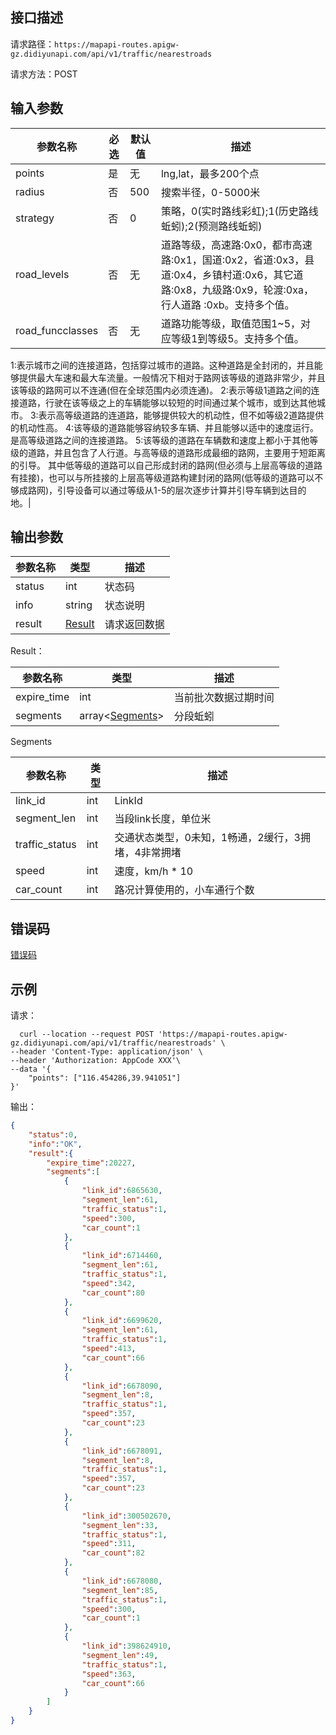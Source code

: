 ## 接口描述
请求路径：`https://mapapi-routes.apigw-gz.didiyunapi.com/api/v1/traffic/nearestroads`

请求方法：POST
## 输入参数
|参数名称 | 必选 | 默认值 | 描述|
|--------|-----|-----|-----|
|points| 是 | 无 |lng,lat，最多200个点|
| radius | 否 | 500 | 搜索半径，0-5000米 |
|strategy  | 否 | 0 |策略，0(实时路线彩虹);1(历史路线蚯蚓);2(预测路线蚯蚓)|
|road_levels | 否 | 无 | 道路等级，高速路:0x0，都市高速路:0x1，国道:0x2，省道:0x3，县道:0x4，乡镇村道:0x6，其它道路:0x8，九级路:0x9，轮渡:0xa，行人道路 :0xb。支持多个值。|
|road_funcclasses | 否 | 无 |道路功能等级，取值范围1~5，对应等级1到等级5。支持多个值。
1:表示城市之间的连接道路，包括穿过城市的道路。这种道路是全封闭的，并且能够提供最大车速和最大车流量。一般情况下相对于路网该等级的道路非常少，并且该等级的路网可以不连通(但在全球范围内必须连通)。
2:表示等级1道路之间的连接道路，行驶在该等级之上的车辆能够以较短的时间通过某个城市，或到达其他城市。
3:表示高等级道路的连道路，能够提供较大的机动性，但不如等级2道路提供的机动性高。
4:该等级的道路能够容纳较多车辆、并且能够以适中的速度运行。是高等级道路之间的连接道路。
5:该等级的道路在车辆数和速度上都小于其他等级的道路，并且包含了人行道。与高等级的道路形成最细的路网，主要用于短距离的引导。
其中低等级的道路可以自己形成封闭的路网(但必须与上层高等级的道路有挂接)，也可以与所挂接的上层高等级道路构建封闭的路网(低等级的道路可以不够成路网)，引导设备可以通过等级从1-5的层次逐步计算并引导车辆到达目的地。|


## 输出参数
|参数名称  | 类型 | 描述|
|--------|-----|-----|
|status | int  |状态码 |
|info|string|状态说明	|
|result | [Result](#Result)|请求返回数据 |

<span id="Result"></span>
Result：

|参数名称  | 类型 | 描述 |
|--------|-----|-----|
|expire_time   | int  |当前批次数据过期时间|
|segments   |  array<[Segments](#Segments)>  |分段蚯蚓 |

<span id="Segments"></span>
Segments

|参数名称  | 类型 | 描述 |
|--------|-----|-----|
|link_id   | int  |LinkId|
|segment_len   | int   |当段link长度，单位米|
|traffic_status   | int   |交通状态类型，0未知，1畅通，2缓行，3拥堵，4非常拥堵|
|speed   | int   |速度，km/h * 10|
|car_count   | int   |路况计算使用的，小车通行个数|

## 错误码
[错误码](/static/apimarket-docs/services/地图/错误码.md#errorCode)

## 示例

请求：
``` shell
  curl --location --request POST 'https://mapapi-routes.apigw-gz.didiyunapi.com/api/v1/traffic/nearestroads' \
--header 'Content-Type: application/json' \
--header 'Authorization: AppCode XXX'\
--data '{
    "points": ["116.454286,39.941051"]
}'
```
输出：
``` json
{
    "status":0,
    "info":"OK",
    "result":{
        "expire_time":20227,
        "segments":[
            {
                "link_id":6865630,
                "segment_len":61,
                "traffic_status":1,
                "speed":300,
                "car_count":1
            },
            {
                "link_id":6714460,
                "segment_len":61,
                "traffic_status":1,
                "speed":342,
                "car_count":80
            },
            {
                "link_id":6699620,
                "segment_len":61,
                "traffic_status":1,
                "speed":413,
                "car_count":66
            },
            {
                "link_id":6678090,
                "segment_len":8,
                "traffic_status":1,
                "speed":357,
                "car_count":23
            },
            {
                "link_id":6678091,
                "segment_len":8,
                "traffic_status":1,
                "speed":357,
                "car_count":23
            },
            {
                "link_id":300502670,
                "segment_len":33,
                "traffic_status":1,
                "speed":311,
                "car_count":82
            },
            {
                "link_id":6678080,
                "segment_len":85,
                "traffic_status":1,
                "speed":300,
                "car_count":1
            },
            {
                "link_id":398624910,
                "segment_len":49,
                "traffic_status":1,
                "speed":363,
                "car_count":66
            }
        ]
    }
}
```

